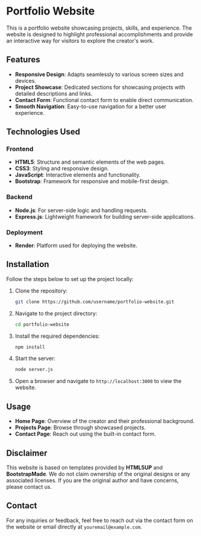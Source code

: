 # Portfolio Website

This is a portfolio website showcasing projects, skills, and experience. The website is designed to highlight professional accomplishments and provide an interactive way for visitors to explore the creator's work.

## Features

- **Responsive Design**: Adapts seamlessly to various screen sizes and devices.
- **Project Showcase**: Dedicated sections for showcasing projects with detailed descriptions and links.
- **Contact Form**: Functional contact form to enable direct communication.
- **Smooth Navigation**: Easy-to-use navigation for a better user experience.

## Technologies Used

### Frontend
- **HTML5**: Structure and semantic elements of the web pages.
- **CSS3**: Styling and responsive design.
- **JavaScript**: Interactive elements and functionality.
- **Bootstrap**: Framework for responsive and mobile-first design.

### Backend
- **Node.js**: For server-side logic and handling requests.
- **Express.js**: Lightweight framework for building server-side applications.

### Deployment
- **Render**: Platform used for deploying the website.

## Installation

Follow the steps below to set up the project locally:

1. Clone the repository:
   ```bash
   git clone https://github.com/username/portfolio-website.git
   ```

2. Navigate to the project directory:
   ```bash
   cd portfolio-website
   ```

3. Install the required dependencies:
   ```bash
   npm install
   ```

4. Start the server:
   ```bash
   node server.js
   ```

5. Open a browser and navigate to `http://localhost:3000` to view the website.

## Usage

- **Home Page**: Overview of the creator and their professional background.
- **Projects Page**: Browse through showcased projects.
- **Contact Page**: Reach out using the built-in contact form.

## Disclaimer

This website is based on templates provided by **HTML5UP** and **BootstrapMade**. We do not claim ownership of the original designs or any associated licenses. If you are the original author and have concerns, please contact us.

## Contact

For any inquiries or feedback, feel free to reach out via the contact form on the website or email directly at `youremail@example.com`.
